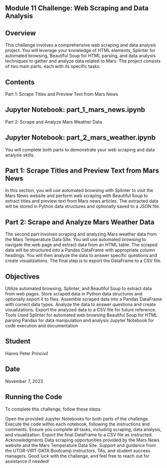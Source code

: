 ## Module 11 Challenge: Web Scraping and Data Analysis

## Overview

This challenge involves a comprehensive web scraping and data analysis project. You will leverage your knowledge of HTML elements, Splinter for automated browsing, Beautiful Soup for HTML parsing, and data analysis techniques to gather and analyze data related to Mars. The project consists of two main parts, each with its specific tasks.

## Contents

Part 1: Scrape Titles and Preview Text from Mars News

## Jupyter Notebook: part_1_mars_news.ipynb

Part 2: Scrape and Analyze Mars Weather Data

## Jupyter Notebook: part_2_mars_weather.ipynb

You will complete both parts to demonstrate your web scraping and data analysis skills.

## Part 1: Scrape Titles and Preview Text from Mars News

In this section, you will use automated browsing with Splinter to visit the Mars News website and perform web scraping with Beautiful Soup to extract titles and preview text from Mars news articles. The extracted data will be stored in Python data structures and optionally saved to a JSON file.

## Part 2: Scrape and Analyze Mars Weather Data

The second part involves scraping and analyzing Mars weather data from the Mars Temperature Data Site. You will use automated browsing to navigate the web page and extract data from an HTML table. The scraped data will be structured into a Pandas DataFrame with appropriate column headings. You will then analyze the data to answer specific questions and create visualizations. The final step is to export the DataFrame to a CSV file.

## Objectives

Utilize automated browsing, Splinter, and Beautiful Soup to extract data from web pages.
Store scraped data in Python data structures and optionally export it to files.
Assemble scraped data into a Pandas DataFrame with correct data types.
Analyze the data to answer questions and create visualizations.
Export the analyzed data to a CSV file for future reference.
Tools Used
Splinter for automated web browsing
Beautiful Soup for HTML parsing
Pandas for data manipulation and analysis
Jupyter Notebook for code execution and documentation

## Student

Hanns Peter Princivil

## Date

November 7, 2023

## Running the Code

To complete this challenge, follow these steps:

Open the provided Jupyter Notebooks for both parts of the challenge.
Execute the code within each notebook, following the instructions and comments.
Ensure you complete all tasks, including scraping, data analysis, and visualization.
Export the final DataFrame to a CSV file as instructed.
Acknowledgments
Data scraping opportunities provided by the Mars News website and the Mars Temperature Data Site.
Support and guidance from the UTOR-VIRT-DATA Bootcamp instructors, TAs, and student success managers.
Good luck with the challenge, and feel free to reach out for assistance if needed!

